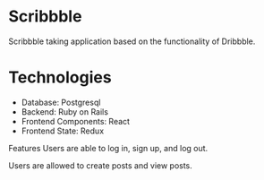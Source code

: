 # Scribbble

Scribbble taking application based on the functionality of Dribbble.

# Technologies
 - Database: Postgresql
- Backend: Ruby on Rails
- Frontend Components: React
- Frontend State: Redux

Features
Users are able to log in, sign up, and log out.

Users are allowed to create posts and view posts.

